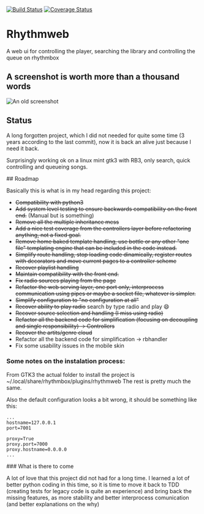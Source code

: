 [![Build Status](https://travis-ci.org/pcarranza/rhythmweb2.svg?branch=master)](https://travis-ci.org/pcarranza/rhythmweb)
[![Coverage Status](https://coveralls.io/repos/pcarranza/rhythmweb2/badge.png?branch=master)](https://coveralls.io/r/pcarranza/rhythmweb?branch=master)

# Rhythmweb

A web ui for controlling the player, searching the library and controlling the queue on rhythmbox

## A screenshot is worth more than a thousand words

![An old screenshot](https://bitbucket.org/jimcerberus/rhythmweb/wiki/img/play_queue.png)

## Status

A long forgotten project, which I did not needed for quite some time (3 years according to the last commit), now it is back an alive just because I need it back.

Surprisingly working ok on a linux mint gtk3 with RB3, only search, quick controlling and queueing songs.

## Roadmap

Basically this is what is in my head regarding this project:

* ~~Compatibility with python3~~
* ~~Add system level testing to ensure backwards compatibility on the front end.~~ (Manual but is something)
* ~~Remove all the multiple inheritance mess~~
* ~~Add a nice test coverage from the controllers layer before refactoring anything, not a fixed goal.~~
* ~~Remove home baked template handling, use bottle or any other "one file" templating engine that can be included in the code instead.~~
* ~~Simplify route handling, stop loading code dinamically, register routes with decorators and move current pages to a controller scheme~~
* ~~Recover playlist handling~~
* ~~Maintain compatibility with the front end.~~
* ~~Fix radio sources playing from the page~~
* ~~Refactor the web serving layer, one port only, interprocess communication using pipes or maybe a socket file, whatever is simpler.~~
* ~~Simplify configuration to "no configuration at all"~~
* ~~Recover ability to play radio~~ search by type radio and play :smile:
* ~~Recover source selection and handling (I miss using radio)~~
* ~~Refactor all the backend code for simplification (focusing on decoupling and single responsibility) -> Controllers~~
* ~~Recover the artits/genre cloud~~
* Refactor all the backend code for simplification -> rbhandler
* Fix some usability issues in the mobile skin

### Some notes on the instalation process:

From GTK3 the actual folder to install the project is ~/.local/share/rhythmbox/plugins/rhythmweb
The rest is pretty much the same.

Also the default configuration looks a bit wrong, it should be something like this:

    ...
    hostname=127.0.0.1
    port=7001

    proxy=True
    proxy.port=7000
    proxy.hostname=0.0.0.0
    ...

### What is there to come

A lot of love that this project did not had for a long time. I learned a lot of better python coding in this time, so it is time to move it back to TDD (creating tests for legacy code is quite an experience) and bring back the missing features, as more stability and better interprocess comunication (and better explanations on the why)

